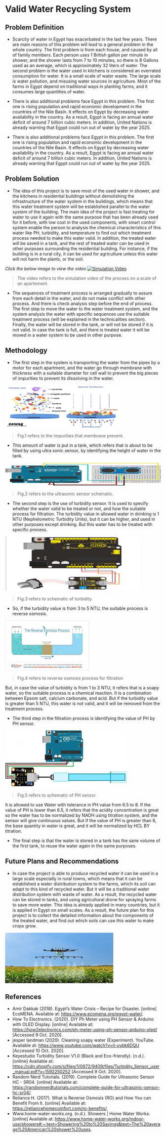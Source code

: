 # Valid Water Recycling System
## Problem Definition
* Scarcity of water in Egypt has exacerbated in the last few years. There are main reasons of this problem will lead to a general problem in the whole country. The first problem is from each house, and caused by all of family members. Each person uses 1 British gallon per minute in shower, and the shower lasts from 7 to 10 minutes, so there is 8 Gallons used as an average, which is approximately 32 liters of water. The second problem is the water used in kitchens is considered an overrated consumption for water. It is a small scale of water waste. The large scale is water pollution, and misusing water sources in agriculture. Most of the farms in Egypt depend on traditional ways in planting farms, and it consumes large quantities of water.

* There is also additional problems face Egypt in this problem. The first one is rising population and rapid economic development in the countries of the Nile Basin. It effects on Egypt by decreasing water availability in the country. As a result, Egypt is facing an annual water deficit of around 7 billion cubic meters. In addition, United Nations is already warning that Egypt could run out of water by the year 2025.

* There is also additional problems face Egypt in this problem. The first one is rising population and rapid economic development in the countries of the Nile Basin. It effects on Egypt by decreasing water availability in the country. As a result, Egypt is facing an annual water deficit of around 7 billion cubic meters. In addition, United Nations is already warning that Egypt could run out of water by the year 2025.

## Problem Solution
* The idea of this project is to save most of the used water in shower, and the kitchens in residential buildings without demolishing the infrastructure of the water system in the buildings, which means that this water treatment system will be established parallel to the water system of the building. The main idea of the project is fast treating for water to use it again with the same purpose that has been already used for it before, with low cost in the used components, with smart control system enable the person to analysis the chemical characteristics of this water like PH, turbidity, and temperature to find out which treatment process needed to make this water valid. In addition, the treated water will be saved in a tank, and the rest of treated water can be used in other purposes surrounding the residential building. For instance, if the building is in a rural city, it can be used for agriculture unless this water will not harm the plants, or the soil.

_Click the below image to view the video_
[![Simulation Video](https://img.youtube.com/vi/Hcgp5Uokcdo/0.jpg)](https://www.youtube.com/watch?v=Hcgp5Uokcdo)

> The video refers to the simulation video of the process on a scale of an apartement.

*	The sequences of treatment process is arranged gradually to assure from each detail in the water, and do not make conflict with other process. And there is check analysis step before the end of process. The first step to move the water to the water treatment system, and the system analysis the water with specific sequences use the suitable treatment process (will be explained in the technicalities section). Finally, the water will be stored in the tank, or will not be stored if it is not valid. In case the tank is full, and there is treated water it will be moved in a water system to be used in other purpose.

## Methodology
* The first step in the system is transporting the water from the pipes by a motor for each apartment, and the water go through membrane with thickness with a suitable diameter for cell wall to prevent the big pieces of impurities to prevent its dissolving in the water. 

![impurities that membrane prevent](/images/membrane.png)

> Fig.1 refers to the impurities that membrane prevent.

* This amount of water is put in a tank, which refers that is about to be filled by using ultra sonic sensor, by identifying the height of water in the tank.

![ultrasonic sensor schematic](/images/ultrasonic.jpg)

> Fig.2 refers to the ultrasonic sensor schematic.

* The second step is the use of turbidity sensor. It is used to specify whether the water valid to be treated or not, and how the suitable process for filtration. The turbidity value in allowed water in drinking is 1 NTU (Nephelometric Turbidity Units), but it can be higher, and used in other purposes except drinking. But this water has to be treated with specific process.

![schematic of turbidity](/images/turbidity.png)

> Fig.3 refers to schematic of turbidity.

* So, if the turbidity value is from 3 to 5 NTU, the suitable process is reverse osmosis.

![reverse osmosis process for filtration](/images/reverseOsmosis.jpg)

> Fig.4 refers to reverse osmosis process for filtration

 But, in case the value of turbidity is from 1 to 3 NTU, it refers that is a soapy water, so the suitable process is a chemical reaction. It is a combination between Epsom salt, calcium carbonate, and acid. But if the turbidity value is greater than 5 NTU, this water is not valid, and it will be removed from the treatment process.
 
 * The third step in the filtration process is identifying the value of PH by PH sensor.
 
 ![schematic of PH sensor](/images/filteration.jpg)
 
 > Fig.5 refers to schematic of PH sensor.
 
It is allowed to use Water with tolerance in PH value from 6.5 to 8. If the value of PH is lower than 6.5, it refers that the acidity concentration is great so the water has to be normalized by NAOH using titration system, and the sensor will give continuous values. But if the value of PH is greater than 8, the base quantity in water is great, and it will be normalized by HCL BY titration.

* The final step is that the water is stored in a tank has the sane volume of the first tank, to reuse the water again in the same purposes.

## Future Plans and Recommendations
* In case the project is able to produce recycled water it can be used in a large scale especially in rural towns, which means that it can be established a water distribution system to the farms, which its soil can adapt to this kind of recycled water. But it will be a traditional water distribution system with waste of water. As a result, the recycled water can be stored in tanks, and using agricultural drone for spraying farms to save more water. This idea is already applied in many countries, but it is applied in Egypt on small scales. As a result, the future plan for this project is to collect the detailed information about the components of the treated water, and find out which soils can use this water to make crops grow.

![Drone](/images/drone.png)

## References
* Amir Dakkak (2018). Egypt’s Water Crisis – Recipe for Disaster. [online] EcoMENA. Available at: https://www.ecomena.org/egypt-water/.
* How To Electronics. (2020). DIY Ph Meter using PH Sensor & Arduino with OLED Display. [online] Available at: https://how2electronics.com/ph-meter-using-ph-sensor-arduino-oled/ [Accessed 9 Oct. 2020].
* jesper landman (2020). Cleaning soapy water (Experiment). YouTube. Available at: https://www.youtube.com/watch?v=it-uybk6DQU [Accessed 10 Oct. 2020].
* Keyestudio Turbidity Sensor V1.0 (Black and Eco-friendly). (n.d.). [online] Available at: https://cdn.shopify.com/s/files/1/0672/9409/files/Turbidity_Sensor_user_manual.pdf?v=1592250252 [Accessed 9 Oct. 2020].
* Random Nerd Tutorials. (2019). Complete Guide for Ultrasonic Sensor HC - SR04. [online] Available at: https://randomnerdtutorials.com/complete-guide-for-ultrasonic-sensor-hc-sr04/.
* Reliance H. (2017). What is Reverse Osmosis (RO) and How You can Benefit From It. [online] Available at: https://reliancehomecomfort.com/ro-benefits/.
* Www.home-water-works.org. (n.d.). Showers | Home Water Works. [online] Available at: https://www.home-water-works.org/indoor-use/showers#:~:text=Showering%20to%20Savings&text=The%20average%20American%20shower%20uses.
